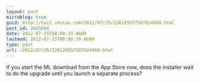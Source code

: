 ```yaml
---
layout: post
microblog: true
guid: http://twit.vmstan.com/2012/07/25/228129557507624960.html
post_id: 3035694
date: 2012-07-25T08:08:19-0600
lastmod: 2012-07-25T08:08:19-0600
type: post
url: /2012/07/25/228129557507624960.html
---
```

If you start the ML download from the App Store now, does the installer wait to do the upgrade until you launch a separate process?
